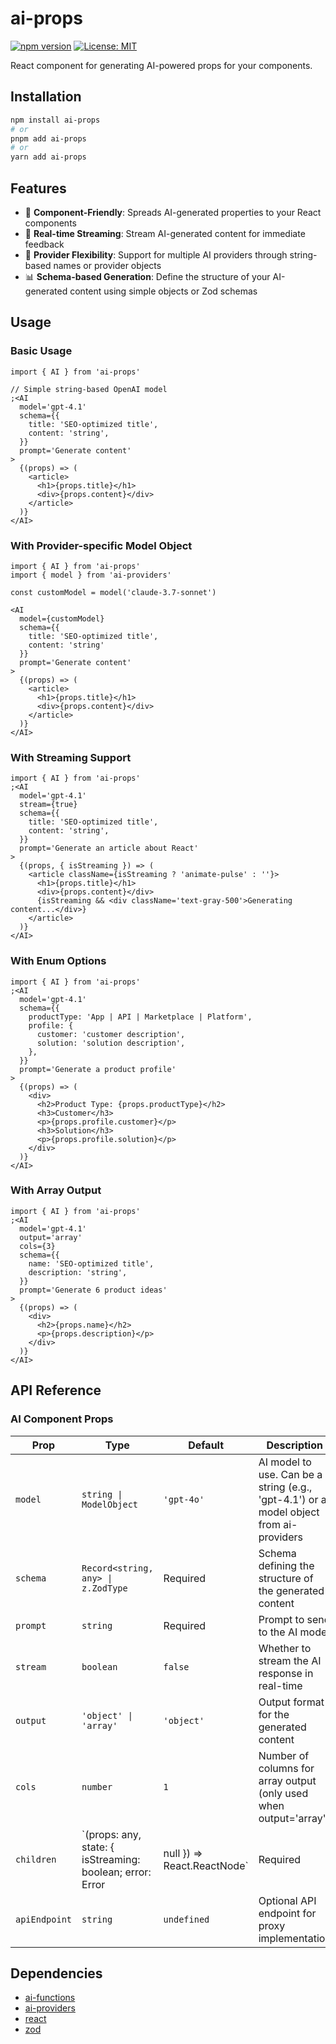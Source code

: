 # ai-props

[![npm version](https://img.shields.io/npm/v/ai-props.svg)](https://www.npmjs.com/package/ai-props)
[![License: MIT](https://img.shields.io/badge/License-MIT-blue.svg)](https://opensource.org/licenses/MIT)

React component for generating AI-powered props for your components.

## Installation

```bash
npm install ai-props
# or
pnpm add ai-props
# or
yarn add ai-props
```

## Features

- 🧩 **Component-Friendly**: Spreads AI-generated properties to your React components
- 🔄 **Real-time Streaming**: Stream AI-generated content for immediate feedback
- 🔌 **Provider Flexibility**: Support for multiple AI providers through string-based names or provider objects
- 📊 **Schema-based Generation**: Define the structure of your AI-generated content using simple objects or Zod schemas

## Usage

### Basic Usage

```tsx
import { AI } from 'ai-props'

// Simple string-based OpenAI model
;<AI
  model='gpt-4.1'
  schema={{
    title: 'SEO-optimized title',
    content: 'string',
  }}
  prompt='Generate content'
>
  {(props) => (
    <article>
      <h1>{props.title}</h1>
      <div>{props.content}</div>
    </article>
  )}
</AI>
```

### With Provider-specific Model Object

```tsx
import { AI } from 'ai-props'
import { model } from 'ai-providers'

const customModel = model('claude-3.7-sonnet')

<AI
  model={customModel}
  schema={{
    title: 'SEO-optimized title',
    content: 'string'
  }}
  prompt='Generate content'
>
  {(props) => (
    <article>
      <h1>{props.title}</h1>
      <div>{props.content}</div>
    </article>
  )}
</AI>
```

### With Streaming Support

```tsx
import { AI } from 'ai-props'
;<AI
  model='gpt-4.1'
  stream={true}
  schema={{
    title: 'SEO-optimized title',
    content: 'string',
  }}
  prompt='Generate an article about React'
>
  {(props, { isStreaming }) => (
    <article className={isStreaming ? 'animate-pulse' : ''}>
      <h1>{props.title}</h1>
      <div>{props.content}</div>
      {isStreaming && <div className='text-gray-500'>Generating content...</div>}
    </article>
  )}
</AI>
```

### With Enum Options

```tsx
import { AI } from 'ai-props'
;<AI
  model='gpt-4.1'
  schema={{
    productType: 'App | API | Marketplace | Platform',
    profile: {
      customer: 'customer description',
      solution: 'solution description',
    },
  }}
  prompt='Generate a product profile'
>
  {(props) => (
    <div>
      <h2>Product Type: {props.productType}</h2>
      <h3>Customer</h3>
      <p>{props.profile.customer}</p>
      <h3>Solution</h3>
      <p>{props.profile.solution}</p>
    </div>
  )}
</AI>
```

### With Array Output

```tsx
import { AI } from 'ai-props'
;<AI
  model='gpt-4.1'
  output='array'
  cols={3}
  schema={{
    name: 'SEO-optimized title',
    description: 'string',
  }}
  prompt='Generate 6 product ideas'
>
  {(props) => (
    <div>
      <h2>{props.name}</h2>
      <p>{props.description}</p>
    </div>
  )}
</AI>
```

## API Reference

### AI Component Props

| Prop          | Type                                                               | Default     | Description                                                                            |
| ------------- | ------------------------------------------------------------------ | ----------- | -------------------------------------------------------------------------------------- |
| `model`       | `string \| ModelObject`                                            | `'gpt-4o'`  | AI model to use. Can be a string (e.g., 'gpt-4.1') or a model object from ai-providers |
| `schema`      | `Record<string, any> \| z.ZodType`                                 | Required    | Schema defining the structure of the generated content                                 |
| `prompt`      | `string`                                                           | Required    | Prompt to send to the AI model                                                         |
| `stream`      | `boolean`                                                          | `false`     | Whether to stream the AI response in real-time                                         |
| `output`      | `'object' \| 'array'`                                              | `'object'`  | Output format for the generated content                                                |
| `cols`        | `number`                                                           | `1`         | Number of columns for array output (only used when output='array')                     |
| `children`    | `(props: any, state: { isStreaming: boolean; error: Error | null }) => React.ReactNode` | Required    | Render function that receives the generated props                                      |
| `apiEndpoint` | `string`                                                           | `undefined` | Optional API endpoint for proxy implementation                                         |

## Dependencies

- [ai-functions](https://www.npmjs.com/package/ai-functions)
- [ai-providers](https://www.npmjs.com/package/ai-providers)
- [react](https://www.npmjs.com/package/react)
- [zod](https://www.npmjs.com/package/zod)
